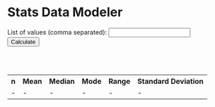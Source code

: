 # Stats Data Modeler

<script src="https://cdn.jsdelivr.net/npm/chart.js@2.9.3/dist/Chart.min.js"></script>

<form>
    <label for="data">List of values (comma separated):</label>
    <input type="text" id="values" name="data"><br>
    <button type="button" onclick="calculate(); createDotPlot()">Calculate</button>
</form>

<br><br>

<table id="output-table">
    <tr>
        <th> n </th>
        <th> Mean </th>
        <th> Median </th>
        <th> Mode </th>
        <th> Range </th>
        <th> Standard Deviation </th>
    </tr>
    <tr>
        <td id="numTerms">-</td>
        <td id="mean">-</td>
        <td id="median">-</td>
        <td id="mode">-</td>
        <td id="range">-</td>
        <td id="standardDeviation">-</td>
    </tr>
</table>

<br><br>

<canvas id="dotPlot"></canvas>

<script>
    function calculate() {
        var data = document.getElementById("values").value;
        data = data.split(",");
        var nums = data.map(function(x) { return parseFloat(x); });
        var mean = getMean(nums);
        var median = getMedian(nums);
        var mode = getMode(nums);
        var range = getRange(nums);
        var standardDeviation = getStandardDeviation(nums);
        var n = nums.length;
        document.getElementById("mean").innerHTML = mean;
        document.getElementById("median").innerHTML = median;
        document.getElementById("mode").innerHTML = mode;
        document.getElementById("range").innerHTML = range;
        document.getElementById("standardDeviation").innerHTML = standardDeviation;
        document.getElementById("numTerms").innerHTML = n;

        // var results = "Mean: " + mean + "<br>" +
        //             "Median: " + median + "<br>" +
        //             "Mode: " + mode + "<br>" +
        //             "Range: " + range + "<br>" +
        //             "Standard Deviation: " + standardDeviation + "<br>" +
        //             "Number of terms: " + n;
        // document.getElementById("results").innerHTML = results;
    }
  
    function getMean(nums) {
        var sum = nums.reduce(function(a, b) { return a + b; });
        return (sum / nums.length).toFixed(2);
    }
  
    function getMedian(nums) {
        nums.sort(function(a, b) { return a - b; });
        var middle = Math.floor(nums.length / 2);
        if (nums.length % 2 === 0) {
            return (nums[middle - 1] + nums[middle]) / 2;
        } else {
            return nums[middle];
        }
    }
  
    function getMode(nums) {
        var mode = {};
        var max = 0;
        var result;
        for (var i = 0; i < nums.length; i++) {
            if (!mode[nums[i]]) {
            mode[nums[i]] = 0;
            }
            mode[nums[i]]++;
            if (mode[nums[i]] > max) {
            max = mode[nums[i]];
            result = nums[i];
            }
        }
        return result;
    }

    function getRange(nums) {
        return Math.max.apply(null, nums) - Math.min.apply(null, nums);
    }
  
    function getStandardDeviation(nums) {
        var mean = getMean(nums);
        var squareDiffs = nums.map(function(value) {
            var diff = value - mean;
            var sqrDiff = diff * diff;
            return sqrDiff;
        });
        var avgSquareDiff = getMean(squareDiffs);
        var stdDev = Math.sqrt(avgSquareDiff);
        return stdDev.toFixed(2);
    }

    function createDotPlot() {
        var values = document.getElementById("values").value.split(",");
        var ctx = document.getElementById("dotPlot").getContext("2d");
        var data = values.reduce(function(acc, curr) {
            acc[curr] = acc[curr] ? acc[curr] + 1 : 1;
            return acc;
        }, {});
        var dataPoints = Object.keys(data).map(function(value) {
            return {x: value, y: data[value]};
        });
        var dotPlot = new Chart(ctx, {
            type: "scatter",
            data: {
                datasets: [{
                    label: "Values",
                    data: dataPoints,
                    borderColor: "red",
                    backgroundColor: "red",
                    pointRadius: 3
                }]
            },
            options: {
                scales: {
                    x: {
                        type: "linear",
                        position: "bottom"
                    },
                    y: {
                        type: "linear",
                        position: "left"
                    }
                }
            }
        });
    }
</script>